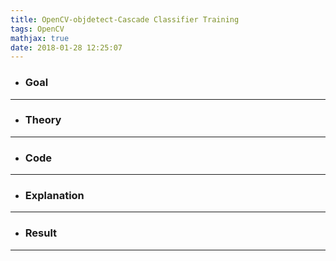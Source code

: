 ```yaml
---
title: OpenCV-objdetect-Cascade Classifier Training
tags: OpenCV
mathjax: true
date: 2018-01-28 12:25:07
---
```

- ### Goal

---
- ### Theory

---
- ### Code

---
- ### Explanation

---
- ### Result

---
